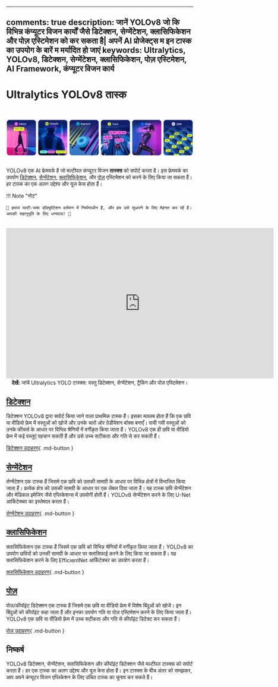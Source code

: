 ______________________________________________________________________

## comments: true description: जानें YOLOv8 जो कि विभिन्न कंप्यूटर विजन कार्यों जैसे डिटेक्शन, सेग्मेंटेशन, क्लासिफिकेशन और पोज़ एस्टिमेशन को कर सकता है| अपनें AI प्रोजेक्ट्स म इन टास्क का उपयोग के बारें म मर्यादित हो जाएं keywords: Ultralytics, YOLOv8, डिटेक्शन, सेग्मेंटेशन, क्लासिफिकेशन, पोज़ एस्टिमेशन, AI Framework, कंप्यूटर विजन कार्य

# Ultralytics YOLOv8 तास्क

<br>
<img width="1024" src="https://raw.githubusercontent.com/ultralytics/assets/main/im/banner-tasks.png" alt="Ultralytics YOLO Supported टास्क्स">

YOLOv8 एक AI फ्रेमवर्क है जो मल्टीपल कंप्यूटर विजन **तास्क्स** को सपोर्ट करता है। इस फ्रेमवर्क का उपयोग [डिटेक्शन](detect.md), [सेग्मेंटेशन](segment.md), [क्लासिफिकेशन](classify.md), और [पोज़](pose.md) एस्टिमेशन को करने के लिए किया जा सकता हैं। हर टास्क का एक अलग उद्देश्य और यूज केस होता हैं।

!!! Note "नोट"

```
🚧 हमारा मल्टी-भाषा डॉक्युमेंटेशन वर्तमान में निर्माणाधीन हैं, और हम उसे सुधारने के लिए मेहनत कर रहें हैं। आपकी सहानुभूति के लिए धन्यवाद! 🙏
```

<p align="center">
  <br>
  <iframe width="720" height="405" src="https://www.youtube.com/embed/NAs-cfq9BDw"
    title="YouTube video player" frameborder="0"
    allow="accelerometer; autoplay; clipboard-write; encrypted-media; gyroscope; picture-in-picture; web-share"
    allowfullscreen>
  </iframe>
  <br>
  <strong>देखें:</strong> जांचें Ultralytics YOLO टास्क्स: वस्तु डिटेक्शन, सेग्मेंटेशन, ट्रैकिंग और पोज़ एस्टिमेशन।
</p>

## [डिटेक्शन](detect.md)

डिटेक्शन YOLOv8 द्वारा सपोर्ट किया जाने वाला प्राथमिक टास्क हैं। इसका मतलब होता हैं कि एक छवि या वीडियो फ्रेम में वस्तुओं को खोजें और उनके चारों ओर ग्रेडीयेशन बॉक्स बनाएँ। पायी गयी वस्तुओं को उनके फीचर्स के आधार पर विभिन्न श्रेणियों में वर्गीकृत किया जाता हैं। YOLOv8 एक ही छवि या वीडियो फ्रेम में कई वस्तुएं पहचान सकती हैं और उसे उच्च सटीकता और गति से कर सकती हैं।

[डिटेक्शन उदाहरण](detect.md){ .md-button }

## [सेग्मेंटेशन](segment.md)

सेग्मेंटेशन एक टास्क हैं जिसमे एक छवि को उसकी सामग्री के आधार पर विभिन्न क्षेत्रों में विभाजित किया जाता हैं। प्रत्येक क्षेत्र को उसकी सामग्री के आधार पर एक लेबल दिया जाता हैं। यह टास्क छवि सेग्मेंटेशन और मेडिकल इमेजिंग जैसे एप्लिकेशन्स में उपयोगी होती हैं। YOLOv8 सेग्मेंटेशन करने के लिए U-Net आर्किटेक्चर का इस्तेमाल करता हैं।

[सेग्मेंटेशन उदाहरण](segment.md){ .md-button }

## [क्लासिफिकेशन](classify.md)

क्लासिफिकेशन एक टास्क हैं जिसमे एक छवि को विभिन्न श्रेणियों में वर्गीकृत किया जाता हैं। YOLOv8 का उपयोग छवियों को उनकी सामग्री के आधार पर क्लासिफाई करने के लिए किया जा सकता हैं। यह क्लासिफिकेशन करने के लिए EfficientNet आर्किटेक्चर का उपयोग करता हैं।

[क्लासिफिकेशन उदाहरण](classify.md){ .md-button }

## [पोज़](pose.md)

पोज़/कीपॉइंट डिटेक्शन एक टास्क हैं जिसमे एक छवि या वीडियो फ्रेम में विशेष बिंदुओं को खोजें। इन बिंदुओं को कीपॉइंट कहा जाता हैं और इनका उपयोग गति या पोज़ एस्टिमेशन करने के लिए किया जाता हैं। YOLOv8 एक छवि या वीडियो फ्रेम में उच्च सटीकता और गति से कीपॉइंट डिटेक्ट कर सकता हैं।

[पोज़ उदाहरण](pose.md){ .md-button }

## निष्कर्ष

YOLOv8 डिटेक्शन, सेग्मेंटेशन, क्लासिफिकेशन और कीपॉइंट डिटेक्शन जैसे मल्टीपल टास्क्स को सपोर्ट करता हैं। हर एक टास्क का अलग उद्देश्य और यूज केस होता हैं। इन टास्क्स के बीच अंतर को समझकर, आप अपने कंप्यूटर विजन एप्लिकेशन के लिए उचित टास्क का चुनाव कर सकते हैं।
